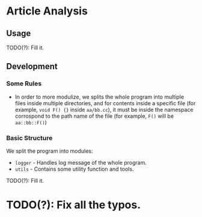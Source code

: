 # Article Analysis

## Usage

TODO(?): Fill it.


## Development

### Some Rules 

* In order to more modulize, we splits the whole program into multiple
  files inside multiple directories, and for contents inside a specific
  file (for example, `void F() {}` inside `aa/bb.cc`), it must be inside
  the namespace corrospond to the path name of the file (for example,
  `F()` will be `aa::bb::F()`)


### Basic Structure

We split the program into modules:

* `logger` - Handles log message of the whole program.
* `utils` - Contains some utility function and tools.

TODO(?): Fill it.


# TODO(?): Fix all the typos.
